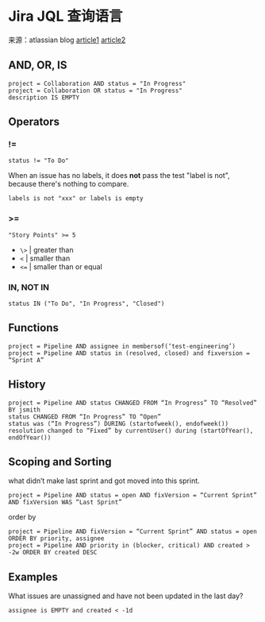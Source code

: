 # Jira JQL 查询语言

来源：atlassian blog [article1](https://www.atlassian.com/blog/jira-software/jql-the-most-flexible-way-to-search-jira-14) [article2](https://www.atlassian.com/blog/2013/02/jql-the-most-flexible-way-to-search-jira-24)

## AND, OR, IS

```jql
project = Collaboration AND status = "In Progress"
project = Collaboration OR status = "In Progress"
description IS EMPTY
```

## Operators

### !=

```jql
status != "To Do"
```

When an issue has no labels, it does **not** pass the test "label is not", because there's nothing to compare.

```jql
labels is not "xxx" or labels is empty
```



### >=

```jql
"Story Points" >= 5
```

- `\>` | greater than
- `<` | smaller than
- `<=` | smaller than or equal

### IN, NOT IN

```jql
status IN ("To Do", "In Progress", "Closed")
```

## Functions

```jql
project = Pipeline AND assignee in membersof(‘test-engineering’)
project = Pipeline AND status in (resolved, closed) and fixversion = “Sprint A”
```

## History

```jql
project = Pipeline AND status CHANGED FROM “In Progress” TO “Resolved” BY jsmith
status CHANGED FROM “In Progress” TO “Open”
status was (“In Progress”) DURING (startofweek(), endofweek())
resolution changed to “Fixed” by currentUser() during (startOfYear(), endOfYear())
```

## Scoping and Sorting

what didn’t make last sprint and got moved into this sprint.

```jql
project = Pipeline AND status = open AND fixVersion = “Current Sprint”
AND fixVersion WAS “Last Sprint”
```

order by

```jql
project = Pipeline AND fixVersion = “Current Sprint” AND status = open ORDER BY priority, assignee
project = Pipeline AND priority in (blocker, critical) AND created > -2w ORDER BY created DESC
```

## Examples

What issues are unassigned and have not been updated in the last day?

```jql
assignee is EMPTY and created < -1d
```

